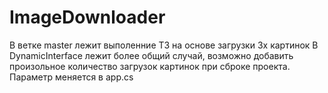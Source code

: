 # ImageDownloader
В ветке master лежит выполенние ТЗ на основе загрузки 3х картинок
В DynamicInterface лежит более общий случай, возможно добавить произольное количество загрузок картинок при сброке проекта. Параметр меняется в app.cs  
